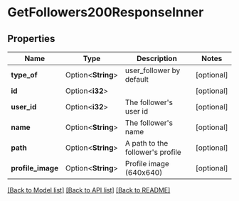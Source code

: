 # GetFollowers200ResponseInner

## Properties

Name | Type | Description | Notes
------------ | ------------- | ------------- | -------------
**type_of** | Option<**String**> | user_follower by default | [optional]
**id** | Option<**i32**> |  | [optional]
**user_id** | Option<**i32**> | The follower's user id | [optional]
**name** | Option<**String**> | The follower's name | [optional]
**path** | Option<**String**> | A path to the follower's profile | [optional]
**profile_image** | Option<**String**> | Profile image (640x640) | [optional]

[[Back to Model list]](../README.md#documentation-for-models) [[Back to API list]](../README.md#documentation-for-api-endpoints) [[Back to README]](../README.md)


